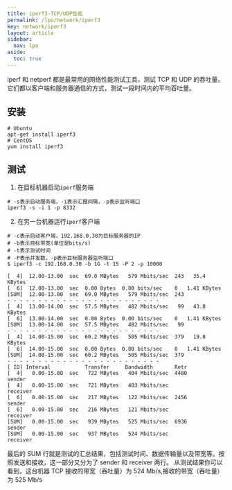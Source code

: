 ```yaml
---
title: iperf3-TCP/UDP性能
permalink: /lpo/network/iperf3
key: network/iperf3
layout: article
sidebar:
  nav: lpo
aside:
  toc: true
---
```


iperf 和 netperf 都是最常用的网络性能测试工具，测试 TCP 和 UDP 的吞吐量。它们都以客户端和服务器通信的方式，测试一段时间内的平均吞吐量。

<!--more-->

## 安装
```shell
# Ubuntu
apt-get install iperf3
# CentOS
yum install iperf3
```

## 测试
1. 在目标机器启动`iperf`服务端
```shell
# -s表示启动服务端，-i表示汇报间隔，-p表示监听端口
iperf3 -s -i 1 -p 8332
```

2. 在另一台机器运行`iperf`客户端
```shell
# -c表示启动客户端，192.168.0.30为目标服务器的IP
# -b表示目标带宽(单位是bits/s)
# -t表示测试时间
# -P表示并发数，-p表示目标服务器监听端口
$ iperf3 -c 192.168.0.30 -b 1G -t 15 -P 2 -p 10000

[  4]  12.00-13.00  sec  69.0 MBytes   579 Mbits/sec  243   35.4 KBytes
[  6]  12.00-13.00  sec  0.00 Bytes  0.00 bits/sec    0   1.41 KBytes
[SUM]  12.00-13.00  sec  69.0 MBytes   579 Mbits/sec  243
- - - - - - - - - - - - - - - - - - - - - - - - -
[  4]  13.00-14.00  sec  57.5 MBytes   482 Mbits/sec   99   43.8 KBytes
[  6]  13.00-14.00  sec  0.00 Bytes  0.00 bits/sec    0   1.41 KBytes
[SUM]  13.00-14.00  sec  57.5 MBytes   482 Mbits/sec   99
- - - - - - - - - - - - - - - - - - - - - - - - -
[  4]  14.00-15.00  sec  60.2 MBytes   505 Mbits/sec  379   19.8 KBytes
[  6]  14.00-15.00  sec  0.00 Bytes  0.00 bits/sec    0   1.41 KBytes
[SUM]  14.00-15.00  sec  60.2 MBytes   505 Mbits/sec  379
- - - - - - - - - - - - - - - - - - - - - - - - -
[ ID] Interval           Transfer     Bandwidth       Retr
[  4]   0.00-15.00  sec   722 MBytes   404 Mbits/sec  4480             sender
[  4]   0.00-15.00  sec   721 MBytes   403 Mbits/sec                  receiver
[  6]   0.00-15.00  sec   217 MBytes   122 Mbits/sec  2456             sender
[  6]   0.00-15.00  sec   216 MBytes   121 Mbits/sec                  receiver
[SUM]   0.00-15.00  sec   939 MBytes   525 Mbits/sec  6936             sender
[SUM]   0.00-15.00  sec   937 MBytes   524 Mbits/sec                  receiver
```

最后的 SUM 行就是测试的汇总结果，包括测试时间、数据传输量以及带宽等。按照发送和接收，这一部分又分为了 sender 和 receiver 两行。
从测试结果你可以看到，这台机器 TCP 接收的带宽（吞吐量）为 524 Mb/s,接收的带宽（吞吐量）为 525 Mb/s
